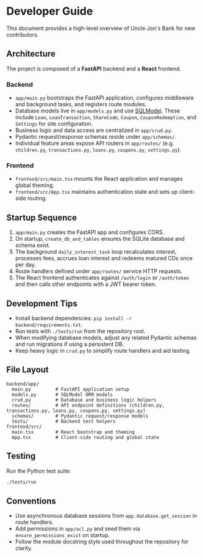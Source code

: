 # Developer Guide

This document provides a high-level overview of Uncle Jon's Bank for new contributors.

## Architecture

The project is composed of a **FastAPI** backend and a **React** frontend.

### Backend
- `app/main.py` bootstraps the FastAPI application, configures middleware and background tasks, and registers route modules.
- Database models live in `app/models.py` and use [SQLModel](https://sqlmodel.tiangolo.com/). These include `Loan`, `LoanTransaction`, `ShareCode`, `Coupon`, `CouponRedemption`, and `Settings` for site configuration.
- Business logic and data access are centralized in `app/crud.py`.
- Pydantic request/response schemas reside under `app/schemas/`.
- Individual feature areas expose API routers in `app/routes/` (e.g. `children.py`, `transactions.py`, `loans.py`, `coupons.py`, `settings.py`).

### Frontend
- `frontend/src/main.tsx` mounts the React application and manages global theming.
- `frontend/src/App.tsx` maintains authentication state and sets up client-side routing.

## Startup Sequence

1. `app/main.py` creates the FastAPI app and configures CORS.
2. On startup, `create_db_and_tables` ensures the SQLite database and schema exist.
3. The background `daily_interest_task` loop recalculates interest, processes fees, accrues loan interest and redeems matured CDs once per day.
4. Route handlers defined under `app/routes/` service HTTP requests.
5. The React frontend authenticates against `/auth/login` or `/auth/token` and then calls other endpoints with a JWT bearer token.

## Development Tips

- Install backend dependencies: `pip install -r backend/requirements.txt`.
- Run tests with `./tests/run` from the repository root.
- When modifying database models, adjust any related Pydantic schemas and run migrations if using a persistent DB.
- Keep heavy logic in `crud.py` to simplify route handlers and aid testing.

## File Layout

```
backend/app/
  main.py         # FastAPI application setup
  models.py       # SQLModel ORM models
  crud.py         # Database and business logic helpers
  routes/         # API endpoint definitions (children.py, transactions.py, loans.py, coupons.py, settings.py)
  schemas/        # Pydantic request/response models
  tests/          # Backend test helpers
frontend/src/
  main.tsx        # React bootstrap and theming
  App.tsx         # Client-side routing and global state
```

## Testing

Run the Python test suite:

```bash
./tests/run
```

## Conventions

- Use asynchronous database sessions from `app.database.get_session` in route handlers.
- Add permissions in `app/acl.py` and seed them via `ensure_permissions_exist` on startup.
- Follow the module docstring style used throughout the repository for clarity.

